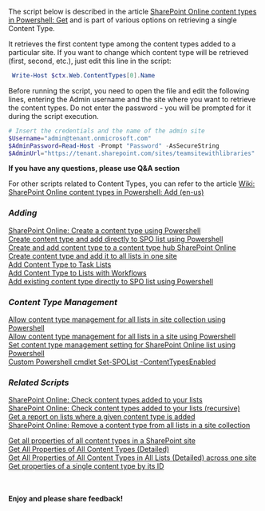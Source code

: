The script below is described in the article [SharePoint Online content types in Powershell: Get](https://social.technet.microsoft.com/wiki/contents/articles/31151.sharepoint-online-content-types-in-powershell-get.aspx) and is part of various options on retrieving a single Content Type.

 

It retrieves the first content type among the content types added to a particular site. If you want to change which content type will be retrieved (first, second, etc.), just edit this line in the script:

 

```PowerShell
 Write-Host $ctx.Web.ContentTypes[0].Name
``` 
 

Before running the script, you need to open the file and edit the following lines, entering the Admin username and the site where you want to retrieve the content types. Do not enter the password - you will be prompted for it during the script execution.

 

```PowerShell
# Insert the credentials and the name of the admin site 
$Username="admin@tenant.onmicrosoft.com" 
$AdminPassword=Read-Host -Prompt "Password" -AsSecureString 
$AdminUrl="https://tenant.sharepoint.com/sites/teamsitewithlibraries"
``` 
**If you have any questions, please use Q&A section**

 

 

For other scripts related to Content Types, you can refer to the article [Wiki: SharePoint Online content types in Powershell: Add (en-us) ](https://social.technet.microsoft.com/wiki/contents/articles/31151.sharepoint-online-content-types-in-powershell-get.aspx)

### *Adding*
[SharePoint Online: Create a content type using Powershell  ](https://gallery.technet.microsoft.com/SharePoint-Online-Create-a-2a4d3057) </br>
[Create content type and add directly to SPO list using Powershell  ](https://gallery.technet.microsoft.com/Create-content-type-and-c5332edb) </br>
[Create and add content type to a content type hub SharePoint Online  ](https://gallery.technet.microsoft.com/Create-and-add-content-f9e8eb6f) </br>
[Create content type and add it to all lists in one site  ](https://gallery.technet.microsoft.com/Create-content-type-and-d41ece6e) </br>
[Add Content Type to Task Lists  ](https://gallery.technet.microsoft.com/Add-Content-Type-to-Task-253d3966) </br>
[Add Content Type to Lists with Workflows  ](https://gallery.technet.microsoft.com/Add-Content-Type-to-Lists-503bd493) </br>
[Add existing content type directly to SPO list using Powershell  ](https://gallery.technet.microsoft.com/Add-existing-content-type-e2cbe9b9) </br>

### *Content Type Management*
[Allow content type management for all lists in site collection using Powershell  ](https://gallery.technet.microsoft.com/Allow-content-type-de3a5a09) </br>
[Allow content type management for all lists in a site using Powershell  ](https://gallery.technet.microsoft.com/Allow-content-type-5bca5157) </br>
[Set content type management setting for SharePoint Online list using Powershell  ](https://gallery.technet.microsoft.com/Set-content-type-39ae4bce) </br>
[Custom Powershell cmdlet Set-SPOList -ContentTypesEnabled  ](https://gallery.technet.microsoft.com/SharePoint-Module-for-5ecbbcf0) </br>

### *Related Scripts*
[SharePoint Online: Check content types added to your lists  ](https://gallery.technet.microsoft.com/SharePoint-Online-Check-052fbdca) </br>
[SharePoint Online: Check content types added to your lists (recursive)  ](https://gallery.technet.microsoft.com/SharePoint-Online-Check-e2650578) </br>
[Get a report on lists where a given content type is added  ](https://gallery.technet.microsoft.com/Get-a-report-on-lists-c2decb62) </br>
[SharePoint Online: Remove a content type from all lists in a site collection  ](https://gallery.technet.microsoft.com/SharePoint-Online-Remove-a-3a19f5b5) </br>

[Get all properties of all content types in a SharePoint site  ](https://gallery.technet.microsoft.com/Get-all-properties-of-all-3a9c5c4b) </br>
[Get All Properties of All Content Types (Detailed)  ](https://gallery.technet.microsoft.com/Get-All-Properties-of-All-a067d4f2) </br>
[Get All Properties of All Content Types in All Lists (Detailed) across one site  ](https://gallery.technet.microsoft.com/Get-All-Properties-of-All-6e7de504) </br>
[Get properties of a single content type by its ID  ](https://gallery.technet.microsoft.com/Get-properties-of-a-single-eb8020a7) </br>

<br/><br/>
<b>Enjoy and please share feedback!</b>
